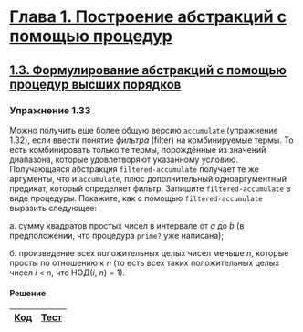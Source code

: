 # [Глава 1. Построение абстракций с помощью процедур](index.md#Глава-1-Построение-абстракций-с-помощью-процедур)
## [1.3. Формулирование абстракций с помощью процедур высших порядков](index.md#13-Формулирование-абстракций-с-помощью-процедур-высших-порядков)

### Упражнение 1.33
Можно получить еще более общую версию `accumulate` (упражнение 1.32), если
ввести понятие _фильтра_ (filter) на комбинируемые термы. То есть комбинировать
только те термы, порождённые из значений диапазона, которые удовлетворяют
указанному условию. Получающаяся абстракция `filtered-accumulate` получает те же
аргументы, что и `accumulate`, плюс дополнительный одноаргументный предикат,
который определяет фильтр. Запишите `filtered-accumulate` в виде процедуры.
Покажите, как с помощью `filtered-accumulate` выразить следующее:

а. сумму квадратов простых чисел в интервале от _a_ до _b_ (в предположении,
что процедура `prime?` уже написана);

б. произведение всех положительных целых чисел меньше _n_, которые просты по
отношению к _n_ (то есть всех таких положительных целых чисел _i_ < _n_, что
НОД(_i_, _n_) = 1).

#### Решение
[Код](../../src/chapter01/exercise_1_33.rkt) | [Тест](../../test/chapter01/test_exercise_1_33.rkt)
--- | ---

